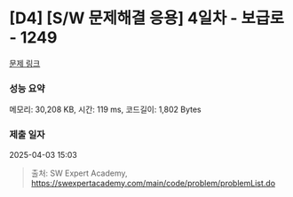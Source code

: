 # [D4] [S/W 문제해결 응용] 4일차 - 보급로 - 1249 

[문제 링크](https://swexpertacademy.com/main/code/problem/problemDetail.do?contestProbId=AV15QRX6APsCFAYD) 

### 성능 요약

메모리: 30,208 KB, 시간: 119 ms, 코드길이: 1,802 Bytes

### 제출 일자

2025-04-03 15:03



> 출처: SW Expert Academy, https://swexpertacademy.com/main/code/problem/problemList.do